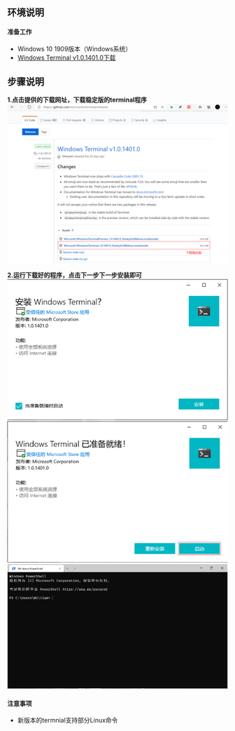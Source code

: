 ## **环境说明**
#### 准备工作
* Windows 10 1909版本（Windows系统）
* [Windows Terminal v1.0.1401.0下载](https://github.com/microsoft/terminal/releases)

## **步骤说明**
**1.点击提供的下载网址，下载稳定版的terminal程序**
![下载](../img/so_img/run8.png)

**2.运行下载好的程序，点击下一步下一步安装即可**
![安装过程1](../img/so_img/run9.png)
![安装过程2](../img/so_img/run10.png)
![安装结果](../img/so_img/run11.png)

#### 注意事项
* 新版本的termnial支持部分Linux命令